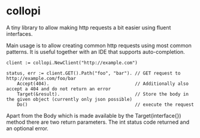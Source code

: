collopi
=======

A tiny library to allow making http requests a bit easier using
fluent interfaces.

Main usage is to allow creating common http requests using most common
patterns. It is useful together with an IDE that supports auto-completion.

    client := collopi.NewClient("http://example.com")

    status, err := client.GET().Path("foo", "bar"). // GET request to http://example.com/foo/bar
        Accept(404).                                // Additionally also accept a 404 and do not return an error
        Target(&result).                            // Store the body in the given object (currently only json possible)
        Do()                                        // execute the request

Apart from the Body which is made available by the Target(interface{}) method
there are two return parameters. The int status code returned and an optional
error.